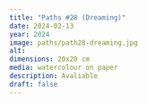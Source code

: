 ```yaml
---
title: "Paths #28 (Dreaming)"
date: 2024-02-13
year: 2024
image: paths/path28-dreaming.jpg
alt: 
dimensions: 20x20 cm
media: watercolour on paper
description: Avaliable
draft: false
---
```



